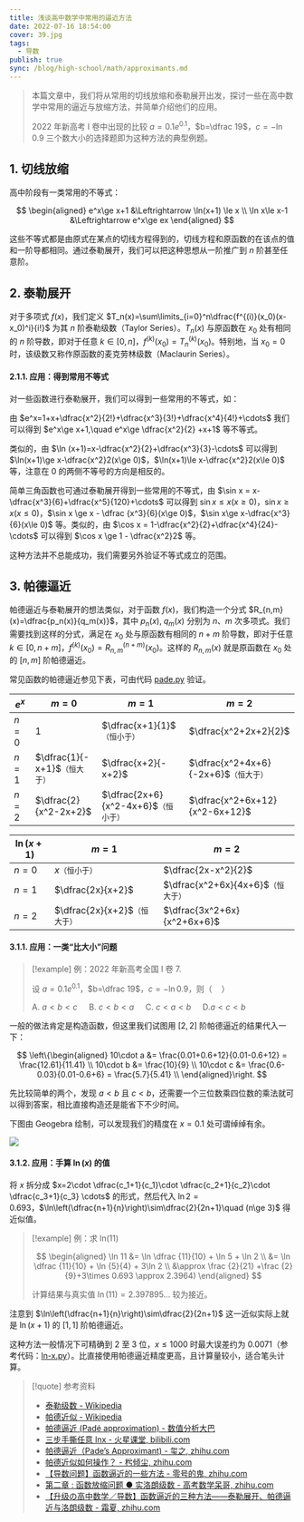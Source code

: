 ```yaml
---
title: 浅谈高中数学中常用的逼近方法
date: 2022-07-16 18:54:00
cover: 39.jpg
tags:
  - 导数
publish: true
sync: /blog/high-school/math/approximants.md
---
```


> 本篇文章中，我们将从常用的切线放缩和泰勒展开出发，探讨一些在高中数学中常用的逼近与放缩方法，并简单介绍他们的应用。
>
> 2022 年新高考 I 卷中出现的比较 $a=0.1e^{0.1}$，$b=\dfrac 19$，$c=-\ln 0.9$ 三个数大小的选择题即为这种方法的典型例题。

<!-- more -->

## 1. 切线放缩

高中阶段有一类常用的不等式：

$$
\begin{aligned}
e^x\ge x+1 &\Leftrightarrow \ln(x+1) \le x \\
\ln x\le x-1 &\Leftrightarrow e^x\ge ex
\end{aligned}
$$

这些不等式都是由原式在某点的切线方程得到的，切线方程和原函数的在该点的值和一阶导都相同。通过泰勒展开，我们可以把这种思想从一阶推广到 $n$ 阶甚至任意阶。

## 2. 泰勒展开

对于多项式 $f(x)$，我们定义 $T_n(x)=\sum\limits_{i=0}^n\dfrac{f^{(i)}(x_0)(x-x_0)^i}{i!}$ 为其 $n$ 阶泰勒级数（Taylor Series）。$T_n(x)$ 与原函数在 $x_0$ 处有相同的 $n$ 阶导数，即对于任意 $k\in [0,n]$，$f^{(k)}(x_0) = T_n^{(k)}(x_0)$。特别地，当 $x_0=0$ 时，该级数又称作原函数的麦克劳林级数（Maclaurin Series）。

#### 2.1.1. 应用：得到常用不等式

对一些函数进行泰勒展开，我们可以得到一些常用的不等式，如：

由 $e^x=1+x+\dfrac{x^2}{2!}+\dfrac{x^3}{3!}+\dfrac{x^4}{4!}+\cdots$ 我们可以得到 $e^x\ge x+1,\quad e^x\ge \dfrac{x^2}{2} +x+1$ 等不等式。

类似的，由 $\ln (x+1)=x-\dfrac{x^2}{2}+\dfrac{x^3}{3}-\cdots$ 可以得到 $\ln(x+1)\ge x-\dfrac{x^2}2(x\ge 0)$，$\ln(x+1)\le x-\dfrac{x^2}2(x\le 0)$ 等，注意在 $0$ 的两侧不等号的方向是相反的。

简单三角函数也可通过泰勒展开得到一些常用的不等式，由 $\sin x = x-\dfrac{x^3}{6}+\dfrac{x^5}{120}+\cdots$ 可以得到 $\sin x \leq x(x\ge 0)$，$\sin x\geq x(x\le0)$，$\sin x \ge x - \dfrac {x^3}{6}(x\ge 0)$，$\sin x\ge x-\dfrac{x^3}{6}(x\le 0)$ 等。类似的，由 $\cos x = 1-\dfrac{x^2}{2}+\dfrac{x^4}{24}-\cdots$ 可以得到 $\cos x \ge 1 - \dfrac{x^2}2$ 等。

这种方法并不总能成功，我们需要另外验证不等式成立的范围。

## 3. 帕德逼近

帕德逼近与泰勒展开的想法类似，对于函数 $f(x)$，我们构造一个分式 $R_{n,m}(x)=\dfrac{p_n(x)}{q_m(x)}$，其中 $p_n(x),\;q_m(x)$ 分别为 $n$、$m$ 次多项式。我们需要找到这样的分式，满足在 $x_0$ 处与原函数有相同的 $n+m$ 阶导数，即对于任意 $k\in [0,n+m]$，$f^{(k)}(x_0) = R_{n,m}^{(n+m)}(x_0)$。这样的 $R_{n,m}(x)$ 就是原函数在 $x_0$ 处的 $[n,m]$ 阶帕德逼近。

常见函数的帕德逼近参见下表，可由代码 [pade.py](https://github.com/memset0/naive-toys/blob/master/pade-approximants/pade.py) 验证。

| $e^x$ | $m=0$                                      | $m=1$                                             | $m=2$                                              |
| ----- | ------------------------------------------ | ------------------------------------------------- | -------------------------------------------------- |
| $n=0$ | $1$                                        | $\dfrac{x+1}{1}$<small>（恒小于）</small>         | $\dfrac{x^2+2x+2}{2}$                              |
| $n=1$ | $\dfrac{1}{-x+1}$<small>（恒大于）</small> | $\dfrac{x+2}{-x+2}$                               | $\dfrac{x^2+4x+6}{-2x+6}$<small>（恒大于）</small> |
| $n=2$ | $\dfrac{2}{x^2-2x+2}$                      | $\dfrac{2x+6}{x^2-4x+6}$<small>（恒小于）</small> | $\dfrac{x^2+6x+12}{x^2-6x+12}$                     |

| $\ln(x+1)$ | $m=1$                                      | $m=2$                                           |
| ---------- | ------------------------------------------ | ----------------------------------------------- |
| $n=0$      | $x$<small>（恒小于）</small>               | $\dfrac{2x-x^2}{2}$                             |
| $n=1$      | $\dfrac{2x}{x+2}$                          | $\dfrac{x^2+6x}{4x+6}$<small>（恒大于）</small> |
| $n=2$      | $\dfrac{2x}{x+2}$<small>（恒大于）</small> | $\dfrac{3x^2+6x}{x^2+6x+6}$                     |

#### 3.1.1. 应用：一类“比大小”问题

> [!example] 例：2022 年新高考全国 I 卷 7.
>
> 设 $a=0.1e^{0.1}$，$b=\dfrac 19$，$c=-\ln 0.9$，则（$\quad$）
>
> A. $a<b<c\quad$ B. $c<b<a\quad$ C. $c<a<b\quad$ D.$a<c<b\quad$

一般的做法肯定是构造函数，但这里我们试图用 $[2,2]$ 阶帕德逼近的结果代入一下：

$$
\left\{\begin{aligned}
10\cdot a &= \frac{0.01+0.6+12}{0.01-0.6+12} = \frac{12.61}{11.41} \\
10\cdot b &= \frac{10}{9} \\
10\cdot c &= \frac{0.6-0.03}{0.01-0.6+6} = \frac{5.7}{5.41} \\
\end{aligned}\right.
$$

先比较简单的两个，发现 $a<b$ 且 $c<b$，还需要一个三位数乘四位数的乘法就可以得到答案，相比直接构造还是能省下不少时间。

下图由 Geogebra 绘制，可以发现我们的精度在 $x=0.1$ 处可谓绰绰有余。

![](https://img.memset0.cn/2024/02/11/mx5MafKR.png)

#### 3.1.2. 应用：手算 $\ln(x)$ 的值

将 $x$ 拆分成 $x=2\cdot \dfrac{c_1+1}{c_1}\cdot \dfrac{c_2+1}{c_2}\cdot \dfrac{c_3+1}{c_3} \cdots$ 的形式，然后代入 $\ln 2=0.693$，$\ln\left(\dfrac{n+1}{n}\right)\sim\dfrac{2}{2n+1}\quad (n\ge 3)$ 得近似值。

> [!example] 例：求 ln(11)
>
> $$
> \begin{aligned}
> \ln 11
> &= \ln \dfrac {11}{10} + \ln 5 + \ln 2 \\
> &= \ln \dfrac {11}{10} + \ln {5}{4} + 3\ln 2 \\
> &\approx \frac {2}{21} +\frac {2}{9}+3\times 0.693 \approx 2.3964)
> \end{aligned}
> $$
>
> 计算结果与真实值 $\ln (11) = 2.397895\ldots$ 较为接近。

注意到 $\ln\left(\dfrac{n+1}{n}\right)\sim\dfrac{2}{2n+1}$ 这一近似实际上就是 $\ln(x+1)$ 的 $[1,1]$ 阶帕德逼近。

这种方法一般情况下可精确到 $2$ 至 $3$ 位，$x\le 1000$ 时最大误差约为 $0.0071$（参考代码：[ln-x.py](https://github.com/memset0/naive-toys/blob/master/pade-approximants/ln-x.py)）。比直接使用帕德逼近精度更高，且计算量较小，适合笔头计算。

> [!quote] 参考资料
>
> - [泰勒级数 - Wikipedia](https://zh.wikipedia.org/wiki/%E6%B3%B0%E5%8B%92%E7%BA%A7%E6%95%B0)
> - [帕德近似 - Wikipedia](https://zh.m.wikipedia.org/zh-hans/%E5%B8%95%E5%BE%B7%E8%BF%91%E4%BC%BC)
> - [帕德逼近 (Padé approximation) - 数值分析大巴](https://numanal.com/pade-approximants/)
> - [三步手撕任意 lnx - 火星课堂, bilibili.com](https://www.bilibili.com/video/BV1Hr4y1Q7Zf)
> - [帕德逼近（Pade’s Approximant) - 玺之, zhihu.com](https://zhuanlan.zhihu.com/p/92873681)
> - [帕德近似如何操作？ - 枍倾尘, zhihu.com](https://www.zhihu.com/question/465913059/answer/1948539534)
> - [【导数问题】函数逼近的一些方法 - 零号的鬼, zhihu.com](https://zhuanlan.zhihu.com/p/123329716)
> - [第二章 : 函数放缩问题 ● 实洛朗级数 - 高考数学呆哥, zhihu.com](https://zhuanlan.zhihu.com/p/339473156)
> - [【升级の高中数学／导数】函数逼近的三种方法——泰勒展开、帕德逼近与洛朗级数 - 霜夏, zhihu.com](https://zhuanlan.zhihu.com/p/530933700)
